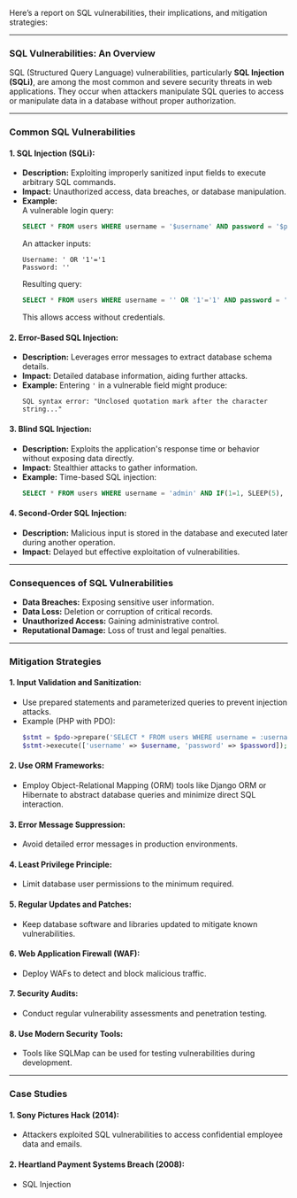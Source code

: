 Here’s a report on SQL vulnerabilities, their implications, and mitigation strategies:

---

### **SQL Vulnerabilities: An Overview**

SQL (Structured Query Language) vulnerabilities, particularly **SQL Injection (SQLi)**, are among the most common and severe security threats in web applications. They occur when attackers manipulate SQL queries to access or manipulate data in a database without proper authorization. 

---

### **Common SQL Vulnerabilities**

#### 1. **SQL Injection (SQLi):**
   - **Description:** Exploiting improperly sanitized input fields to execute arbitrary SQL commands.
   - **Impact:** Unauthorized access, data breaches, or database manipulation.
   - **Example:**  
     A vulnerable login query:  
     ```sql
     SELECT * FROM users WHERE username = '$username' AND password = '$password';
     ```
     An attacker inputs:  
     ```
     Username: ' OR '1'='1
     Password: ''
     ```
     Resulting query:  
     ```sql
     SELECT * FROM users WHERE username = '' OR '1'='1' AND password = '';
     ```
     This allows access without credentials.

#### 2. **Error-Based SQL Injection:**
   - **Description:** Leverages error messages to extract database schema details.
   - **Impact:** Detailed database information, aiding further attacks.
   - **Example:** Entering `'` in a vulnerable field might produce:  
     ```
     SQL syntax error: "Unclosed quotation mark after the character string..."
     ```

#### 3. **Blind SQL Injection:**
   - **Description:** Exploits the application's response time or behavior without exposing data directly.
   - **Impact:** Stealthier attacks to gather information.
   - **Example:** Time-based SQL injection:  
     ```sql
     SELECT * FROM users WHERE username = 'admin' AND IF(1=1, SLEEP(5), 0);
     ```

#### 4. **Second-Order SQL Injection:**
   - **Description:** Malicious input is stored in the database and executed later during another operation.
   - **Impact:** Delayed but effective exploitation of vulnerabilities.

---

### **Consequences of SQL Vulnerabilities**
- **Data Breaches:** Exposing sensitive user information.
- **Data Loss:** Deletion or corruption of critical records.
- **Unauthorized Access:** Gaining administrative control.
- **Reputational Damage:** Loss of trust and legal penalties.

---

### **Mitigation Strategies**

#### 1. **Input Validation and Sanitization:**
   - Use prepared statements and parameterized queries to prevent injection attacks.
   - Example (PHP with PDO):
     ```php
     $stmt = $pdo->prepare('SELECT * FROM users WHERE username = :username AND password = :password');
     $stmt->execute(['username' => $username, 'password' => $password]);
     ```

#### 2. **Use ORM Frameworks:**
   - Employ Object-Relational Mapping (ORM) tools like Django ORM or Hibernate to abstract database queries and minimize direct SQL interaction.

#### 3. **Error Message Suppression:**
   - Avoid detailed error messages in production environments.

#### 4. **Least Privilege Principle:**
   - Limit database user permissions to the minimum required.

#### 5. **Regular Updates and Patches:**
   - Keep database software and libraries updated to mitigate known vulnerabilities.

#### 6. **Web Application Firewall (WAF):**
   - Deploy WAFs to detect and block malicious traffic.

#### 7. **Security Audits:**
   - Conduct regular vulnerability assessments and penetration testing.

#### 8. **Use Modern Security Tools:**
   - Tools like SQLMap can be used for testing vulnerabilities during development.

---

### **Case Studies**

#### 1. **Sony Pictures Hack (2014):**
   - Attackers exploited SQL vulnerabilities to access confidential employee data and emails.

#### 2. **Heartland Payment Systems Breach (2008):**
   - SQL Injection
